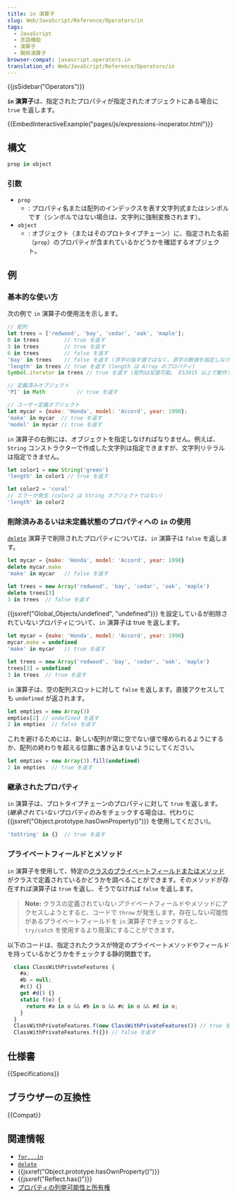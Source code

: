 ```yaml
---
title: in 演算子
slug: Web/JavaScript/Reference/Operators/in
tags:
  - JavaScript
  - 言語機能
  - 演算子
  - 関係演算子
browser-compat: javascript.operators.in
translation_of: Web/JavaScript/Reference/Operators/in
---
```

{{jsSidebar("Operators")}}

**`in` 演算子**は、指定されたプロパティが指定されたオブジェクトにある場合に `true` を返します。

{{EmbedInteractiveExample("pages/js/expressions-inoperator.html")}}

## 構文

```js
prop in object
```

### 引数

- `prop`
  - : プロパティ名または配列のインデックスを表す文字列式またはシンボルです（シンボルではない場合は、文字列に強制変換されます）。
- `object`
  - : オブジェクト（またはそのプロトタイプチェーン）に、指定された名前（`prop`）のプロパティが含まれているかどうかを確認するオブジェクト。

## 例

### 基本的な使い方

次の例で `in` 演算子の使用法を示します。

```js
// 配列
let trees = ['redwood', 'bay', 'cedar', 'oak', 'maple'];
0 in trees        // true を返す
3 in trees        // true を返す
6 in trees        // false を返す
'bay' in trees    // false を返す (添字の指す値ではなく、添字の数値を指定しなければならない)
'length' in trees // true を返す (length は Array のプロパティ)
Symbol.iterator in trees // true を返す (配列は反復可能。 ES2015 以上で動作する)

// 定義済みオブジェクト
'PI' in Math          // true を返す

// ユーザー定義オブジェクト
let mycar = {make: 'Honda', model: 'Accord', year: 1998};
'make' in mycar  // true を返す
'model' in mycar // true を返す
```

`in` 演算子の右側には、オブジェクトを指定しなければなりません。例えば、`String` コンストラクターで作成した文字列は指定できますが、文字列リテラルは指定できません。

```js
let color1 = new String('green')
'length' in color1 // true を返す

let color2 = 'coral'
// エラーが発生 (color2 は String オブジェクトではない)
'length' in color2
```

### 削除済みあるいは未定義状態のプロパティへの `in` の使用

[`delete`](/ja/docs/Web/JavaScript/Reference/Operators/delete) 演算子で削除されたプロパティについては、`in` 演算子は `false` を返します。

```js
let mycar = {make: 'Honda', model: 'Accord', year: 1998}
delete mycar.make
'make' in mycar   // false を返す

let trees = new Array('redwood', 'bay', 'cedar', 'oak', 'maple')
delete trees[3]
3 in trees  // false を返す
```

{{jsxref("Global_Objects/undefined", "undefined")}} を設定しているが削除されていないプロパティについて、`in` 演算子は true を返します。

```js
let mycar = {make: 'Honda', model: 'Accord', year: 1998}
mycar.make = undefined
'make' in mycar   // true を返す
```

```js
let trees = new Array('redwood', 'bay', 'cedar', 'oak', 'maple')
trees[3] = undefined
3 in trees  // true を返す
```

`in` 演算子は、空の配列スロットに対して `false` を返します。直接アクセスしても `undefined` が返されます。

```js
let empties = new Array(3)
empties[2] // undefined を返す
2 in empties  // false を返す
```

これを避けるためには、新しい配列が常に空でない値で埋められるようにするか、配列の終わりを超える位置に書き込まないようにしてください。

```js
let empties = new Array(3).fill(undefined)
2 in empties  // true を返す
```

### 継承されたプロパティ

`in` 演算子は、プロトタイプチェーンのプロパティに対して `true` を返します。(*継承されていない*プロパティのみをチェックする場合は、代わりに {{jsxref("Object.prototype.hasOwnProperty()")}} を使用してください)。

```js
'toString' in {}  // true を返す
```

### プライベートフィールドとメソッド

`in` 演算子を使用して、特定の[クラスのプライベートフィールドまたはメソッド](/ja/docs/Web/JavaScript/Reference/Classes/Private_class_fields)がクラスで定義されているかどうかを調べることができます。そのメソッドが存在すれば演算子は `true` を返し、そうでなければ `false` を返します。

> **Note:** クラスの定義されていない*プライベート*フィールドやメソッドにアクセスしようとすると、コードで `throw` が発生します。存在しない可能性があるプライベートフィールドを `in` 演算子でチェックすると、 `try/catch` を使用するより簡潔にすることができます。

以下のコードは、指定されたクラスが特定のプライベートメソッドやフィールドを持っているかどうかをチェックする静的関数です。

```js
  class ClassWithPrivateFeatures {
    #a;
    #b = null;
    #c() {}
    get #d() {}
    static f(o) {
      return #a in o && #b in o && #c in o && #d in o;
    }
  }
  ClassWithPrivateFeatures.f(new ClassWithPrivateFeatures()) // true を返す
  ClassWithPrivateFeatures.f({}) // false を返す
```

## 仕様書

{{Specifications}}

## ブラウザーの互換性

{{Compat}}

## 関連情報

- [`for...in`](/ja/docs/Web/JavaScript/Reference/Statements/for...in)
- [`delete`](/ja/docs/Web/JavaScript/Reference/Operators/delete)
- {{jsxref("Object.prototype.hasOwnProperty()")}}
- {{jsxref("Reflect.has()")}}
- [プロパティの列挙可能性と所有権](/ja/docs/Web/JavaScript/Enumerability_and_ownership_of_properties)
